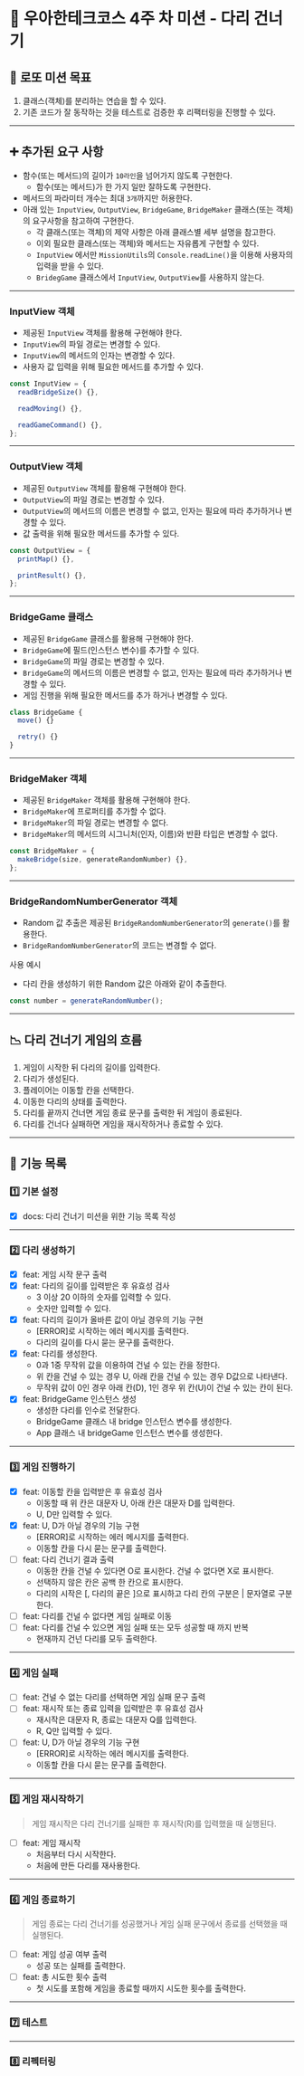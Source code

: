 # 🌉 우아한테크코스 4주 차 미션 - 다리 건너기

## 🚀 로또 미션 목표

1. 클래스(객체)를 분리하는 연습을 할 수 있다.
2. 기존 코드가 잘 동작하는 것을 테스트로 검증한 후 리팩터링을 진행할 수 있다.

---

## ➕ 추가된 요구 사항

- 함수(또는 메서드)의 길이가 `10라인`을 넘어가지 않도록 구현한다.
  - 함수(또는 메서드)가 한 가지 일만 잘하도록 구현한다.
- 메서드의 파라미터 개수는 최대 `3개`까지만 허용한다.
- 아래 있는 `InputView`, `OutputView`, `BridgeGame`, `BridgeMaker` 클래스(또는 객체)의 요구사항을 참고하여 구현한다.
  - 각 클래스(또는 객체)의 제약 사항은 아래 클래스별 세부 설명을 참고한다.
  - 이외 필요한 클래스(또는 객체)와 메서드는 자유롭게 구현할 수 있다.
  - `InputView` 에서만 `MissionUtils`의 `Console.readLine()`을 이용해 사용자의 입력을 받을 수 있다.
  - `BridegGame` 클래스에서 `InputView`, `OutputView`를 사용하지 않는다.

---

### InputView 객체

- 제공된 `InputView` 객체를 활용해 구현해야 한다.
- `InputView`의 파일 경로는 변경할 수 있다.
- `InputView`의 메서드의 인자는 변경할 수 있다.
- 사용자 값 입력을 위해 필요한 메서드를 추가할 수 있다.

```javascript
const InputView = {
  readBridgeSize() {},

  readMoving() {},

  readGameCommand() {},
};
```

---

### OutputView 객체

- 제공된 `OutputView` 객체를 활용해 구현해야 한다.
- `OutputView`의 파일 경로는 변경할 수 있다.
- `OutputView`의 메서드의 이름은 변경할 수 없고, 인자는 필요에 따라 추가하거나 변경할 수 있다.
- 값 출력을 위해 필요한 메서드를 추가할 수 있다.

```javascript
const OutputView = {
  printMap() {},

  printResult() {},
};
```

---

### BridgeGame 클래스

- 제공된 `BridgeGame` 클래스를 활용해 구현해야 한다.
- `BridgeGame`에 필드(인스턴스 변수)를 추가할 수 있다.
- `BridgeGame`의 파일 경로는 변경할 수 있다.
- `BridgeGame`의 메서드의 이름은 변경할 수 없고, 인자는 필요에 따라 추가하거나 변경할 수 있다.
- 게임 진행을 위해 필요한 메서드를 추가 하거나 변경할 수 있다.

```javascript
class BridgeGame {
  move() {}

  retry() {}
}
```

---

### BridgeMaker 객체

- 제공된 `BridgeMaker` 객체를 활용해 구현해야 한다.
- `BridgeMaker`에 프로퍼티를 추가할 수 없다.
- `BridgeMaker`의 파일 경로는 변경할 수 없다.
- `BridgeMaker`의 메서드의 시그니처(인자, 이름)와 반환 타입은 변경할 수 없다.

```javascript
const BridgeMaker = {
  makeBridge(size, generateRandomNumber) {},
};
```

---

### BridgeRandomNumberGenerator 객체

- Random 값 추출은 제공된 `BridgeRandomNumberGenerator`의 `generate()`를 활용한다.
- `BridgeRandomNumberGenerator`의 코드는 변경할 수 없다.

사용 예시

- 다리 칸을 생성하기 위한 Random 값은 아래와 같이 추출한다.

```javascript
const number = generateRandomNumber();
```

---

## 📉 다리 건너기 게임의 흐름

1. 게임이 시작한 뒤 다리의 길이를 입력한다.
2. 다리가 생성된다.
3. 플레이어는 이동할 칸을 선택한다.
4. 이동한 다리의 상태를 출력한다.
5. 다리를 끝까지 건너면 게임 종료 문구를 출력한 뒤 게임이 종료된다.
6. 다리를 건너다 실패하면 게임을 재시작하거나 종료할 수 있다.

---

## 📃 기능 목록

### 1️⃣ 기본 설정

- [x] docs: 다리 건너기 미션을 위한 기능 목록 작성

---

### 2️⃣ 다리 생성하기

- [x] feat: 게임 시작 문구 출력
- [x] feat: 다리의 길이를 입력받은 후 유효성 검사
  - 3 이상 20 이하의 숫자를 입력할 수 있다.
  - 숫자만 입력할 수 있다.
- [x] feat: 다리의 길이가 올바른 값이 아닐 경우의 기능 구현
  - [ERROR]로 시작하는 에러 메시지를 출력한다.
  - 다리의 길이를 다시 묻는 문구를 출력한다.
- [x] feat: 다리를 생성한다.
  - 0과 1중 무작위 값을 이용하여 건널 수 있는 칸을 정한다.
  - 위 칸을 건널 수 있는 경우 U, 아래 칸을 건널 수 있는 경우 D값으로 나타낸다.
  - 무작위 값이 0인 경우 아래 칸(D), 1인 경우 위 칸(U)이 건널 수 있는 칸이 된다.
- [x] feat: BridgeGame 인스턴스 생성
  - 생성한 다리를 인수로 전달한다.
  - BridgeGame 클래스 내 bridge 인스턴스 변수를 생성한다.
  - App 클래스 내 bridgeGame 인스턴스 변수를 생성한다.

---

### 3️⃣ 게임 진행하기

- [x] feat: 이동할 칸을 입력받은 후 유효성 검사
  - 이동할 때 위 칸은 대문자 U, 아래 칸은 대문자 D를 입력한다.
  - U, D만 입력할 수 있다.
- [x] feat: U, D가 아닐 경우의 기능 구현
  - [ERROR]로 시작하는 에러 메시지를 출력한다.
  - 이동할 칸을 다시 묻는 문구를 출력한다.
- [ ] feat: 다리 건너기 결과 출력
  - 이동한 칸을 건널 수 있다면 O로 표시한다. 건널 수 없다면 X로 표시한다.
  - 선택하지 않은 칸은 공백 한 칸으로 표시한다.
  - 다리의 시작은 [, 다리의 끝은 ]으로 표시하고 다리 칸의 구분은 | 문자열로 구분한다.
- [ ] feat: 다리를 건널 수 없다면 게임 실패로 이동
- [ ] feat: 다리를 건널 수 있으면 게임 실패 또는 모두 성공할 때 까지 반복
  - 현재까지 건넌 다리를 모두 출력한다.

---

### 4️⃣ 게임 실패

- [ ] feat: 건널 수 없는 다리를 선택하면 게임 실패 문구 출력
- [ ] feat: 재시작 또는 종료 입력을 입력받은 후 유효성 검사
  - 재시작은 대문자 R, 종료는 대문자 Q를 입력한다.
  - R, Q만 입력할 수 있다.
- [ ] feat: U, D가 아닐 경우의 기능 구현
  - [ERROR]로 시작하는 에러 메시지를 출력한다.
  - 이동할 칸을 다시 묻는 문구를 출력한다.

---

### 5️⃣ 게임 재시작하기

> 게임 재시작은 다리 건너기를 실패한 후 재시작(R)를 입력했을 때 실행된다.

- [ ] feat: 게임 재시작
  - 처음부터 다시 시작한다.
  - 처음에 만든 다리를 재사용한다.

---

### 6️⃣ 게임 종료하기

> 게임 종료는 다리 건너기를 성공했거나 게임 실패 문구에서 종료를 선택했을 때 실행된다.

- [ ] feat: 게임 성공 여부 출력
  - 성공 또는 실패를 출력한다.
- [ ] feat: 총 시도한 횟수 출력
  - 첫 시도를 포함해 게임을 종료할 때까지 시도한 횟수를 출력한다.

---

### 7️⃣ 테스트

---

### 8️⃣ 리펙터링

